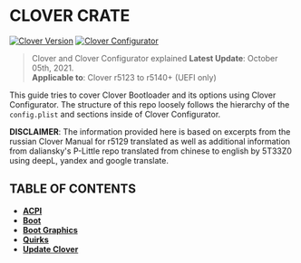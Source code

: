 # CLOVER CRATE
[![Clover Version](https://img.shields.io/badge/Clover-r5140.1-brightgreen.svg)](https://github.com/CloverHackyColor/CloverBootloader/releases)
[![Clover Configurator](https://img.shields.io/badge/CloverConfigurator-15.8.30-green.svg)](https://mackie100projects.altervista.org/download-clover-configurator/)

> Clover and Clover Configurator explained
> **Latest Update**: October 05th, 2021. </br>
> **Applicable to**: Clover r5123 to r5140+ (UEFI only)

This guide tries to cover Clover Bootloader and its options using Clover Configurator. The structure of this repo loosely follows the hierarchy of the `config.plist` and sections inside of Clover Configurator.

**DISCLAIMER**: The information provided here is based on excerpts from the russian Clover Manual for r5129 translated as well as additional information from daliansky's P-Little repo translated from chinese to english by 5T33Z0 using deepL, yandex and google translate.

## TABLE OF CONTENTS
- [**ACPI**](https://github.com/5T33Z0/Clover-Crate/tree/main/ACPI)
- [**Boot**](https://github.com/5T33Z0/Clover-Crate/tree/main/Boot)
- [**Boot Graphics**](https://github.com/5T33Z0/Clover-Crate/tree/main/Boot_Graphics)
- [**Quirks**](https://github.com/5T33Z0/Clover-Crate/tree/main/Quirks)
- [**Update Clover**](https://github.com/5T33Z0/Clover-Crate/tree/main/Update_Clover)
